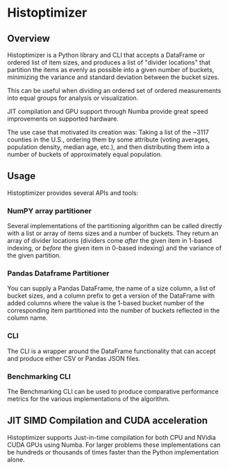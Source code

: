 # Histoptimizer

## Overview

Histoptimizer is a Python library and CLI that accepts a DataFrame or ordered
list  of item sizes, and produces a list of "divider locations" that partition
the items as evenly as possible into a given number of buckets, minimizing the 
variance and standard deviation between the bucket sizes.

This can be useful when dividing an ordered set of ordered measurements into
equal groups for analysis or visualization.

JIT compilation and GPU support through Numba provide great speed improvements
on supported hardware.

The use case that motivated its creation was: Taking a list of the ~3117
counties in the U.S., ordering them by some attribute (voting averages,
population density, median age, etc.), and then distributing them into a number
of buckets of approximately equal population. 

## Usage

Histoptimizer provides several APIs and tools:

### NumPY array partitioner

Several implementations of the partitioning algorithm can be called directly
with a list or array of items sizes and a number of buckets. They return an
array of divider locations (dividers come _after_ the given item in 1-based
indexing, or _before_ the given item in 0-based indexing) and the variance of
the given partition.

### Pandas Dataframe Partitioner

You can supply a Pandas DataFrame, the name of a size column, a list of bucket
sizes, and a column prefix to get a version of the DataFrame with added columns
where the value is the 1-based bucket number of the corresponding item 
partitioned into the number of buckets reflected in the column name.

### CLI

The CLI is a wrapper around the DataFrame functionality that can accept and
produce either CSV or Pandas JSON files.

### Benchmarking CLI

The Benchmarking CLI can be used to produce comparative performance metrics for
the various implementations of the algorithm.

## JIT SIMD Compilation and CUDA acceleration

Histoptimizer supports Just-in-time compilation for both CPU and NVidia CUDA
GPUs using Numba. For larger problems these implementations can be hundreds or
thousands of times faster than the Python implementation alone.
